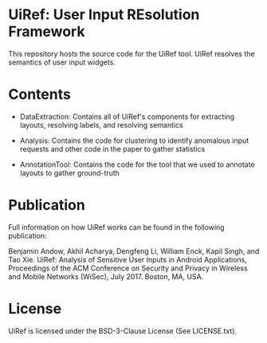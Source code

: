 # UiRef: User Input REsolution Framework #

This repository hosts the source code for the UiRef tool.
UiRef resolves the semantics of user input widgets.


# Contents #

* DataExtraction: Contains all of UiRef's components for extracting layouts, resolving labels, and resolving semantics

* Analysis: Contains the code for clustering to identify anomalous input requests and other code in the paper to gather statistics

* AnnotationTool: Contains the code for the tool that we used to annotate layouts to gather ground-truth



# Publication #

Full information on how UiRef works can be found in the following publication:

Benjamin Andow, Akhil Acharya, Dengfeng Li, William Enck, Kapil Singh, and Tao Xie. UiRef: Analysis of Sensitive User Inputs in Android Applications, Proceedings of the ACM Conference on Security and Privacy in Wireless and Mobile Networks (WiSec), July 2017. Boston, MA, USA.


# License #

UiRef is licensed under the BSD-3-Clause License (See LICENSE.txt).
